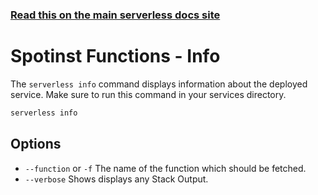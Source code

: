 <!--
title: Serverless Framework Commands - Spotinst Functions - Info
menuText: info
menuOrder: 8
description: Display information about your deployed service and the Webtask Functions, Events.
layout: Doc
-->

<!-- DOCS-SITE-LINK:START automatically generated  -->

### [Read this on the main serverless docs site](https://www.serverless.com/framework/docs/providers/spotinst/cli-reference/info)

<!-- DOCS-SITE-LINK:END -->

# Spotinst Functions - Info

The `serverless info` command displays information about the deployed service. Make sure to run this command in your services directory.

```bash
serverless info
```

## Options

- `--function` or `-f` The name of the function which should be fetched.
- `--verbose` Shows displays any Stack Output.
